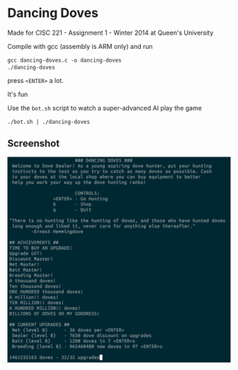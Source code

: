 Dancing Doves
=============

Made for CISC 221 - Assignment 1 - Winter 2014 at Queen's University

Compile with gcc (assembly is ARM only) and run

    gcc dancing-doves.c -o dancing-doves
    ./dancing-doves

press `<ENTER>` a lot.

It's fun

Use the `bot.sh` script to watch a super-advanced AI play the game

    ./bot.sh | ./dancing-doves

Screenshot
----------
![screenshot](screenshot.png)

